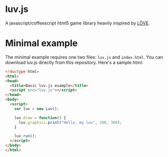 luv.js
======
A javascript/coffeescript html5 game library heavily inspired by [LÖVE](http://love2d.org).

Minimal example
===============

The minimal example requires one two files: `luv.js` and `index.html`. You can download luv.js directly from this repository. Here's a sample html:

``` html
<!doctype html>
<html>
<head>
  <title>Basic luv.js example</title>
  <script src="luv.js"></script>
</head>
<body>
  <script>
    var luv = new Luv();

    luv.draw = function() {
      luv.graphics.print("Hello, my luv", 200, 300);
    }

    luv.run();
  </script>
</body>
</html>
```
